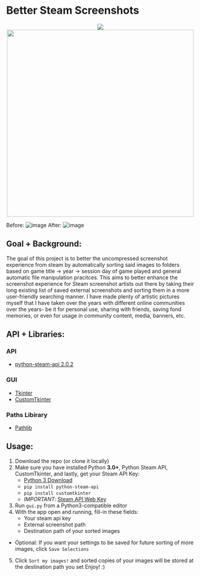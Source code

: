 # Better Steam Screenshots
<p align="center">
  <img src="https://github.com/wawelgreg/better-steam-screenshots/assets/141285799/b58919fe-21b1-47db-a6b9-ed9f90469d0b">
  <img src="https://github.com/wawelgreg/better-steam-screenshots/assets/141285799/2862a29c-151d-4c68-abc0-06d5759e5609" width="500" align="center">
</p>


Before:
![image](https://github.com/wawelgreg/better-steam-screenshots/assets/141285799/659a061f-bce6-4819-b328-4107482ddbd6)
After:
![image](https://github.com/wawelgreg/better-steam-screenshots/assets/141285799/6c1198c8-f47b-47aa-8d82-7cd747baf4ea)

## Goal + Background:
The goal of this project is to better the uncompressed screenshot experience from steam by automatically sorting said images to folders based on game title -> year -> session day of game played and general automatic file manipulation pracitces. This aims to better enhance the screenshot experience for Steam screenshot artists out there by taking their long existing list of saved external screenshots and sorting them in a more user-friendly searching manner. I have made plenty of artistic pictures myself that I have taken over the years with different online communities over the years- be it for personal use, sharing with friends, saving fond memories, or even for usage in community content, media, banners, etc.

## API + Libraries:
### API
- [python-steam-api 2.0.2](https://pypi.org/project/python-steam-api/)

### GUI
- [Tkinter](https://docs.python.org/3/library/tkinter.html)
- [CustomTkinter](https://customtkinter.tomschimansky.com/)

### Paths Libirary
- [Pathlib](https://docs.python.org/3/library/pathlib.html)

## Usage:
1. Download the repo (or clone it locally)
2. Make sure you have installed Python **3.0+**, Python Steam API, CustomTkinter, and lastly, get your Steam API Key:
   * [Python 3 Download](https://www.python.org/downloads/)
   * `pip install python-steam-api`
   * `pip install customtkinter`
   * *IMPORTANT*: [Steam API Web Key](https://steamcommunity.com/dev/apikey)
3. Run `gui.py` from a Python3-compatible editor
4. With the app open and running, fill-in these fields:
   * Your steam api key
   * External screenshot path
   * Destination path of your sorted images
* Optional: If you want your settings to be saved for future sorting of more images, click `Save Selections`
5. Click `Sort my images!` and sorted copies of your images will be stored at the destination path you set
Enjoy! :)

